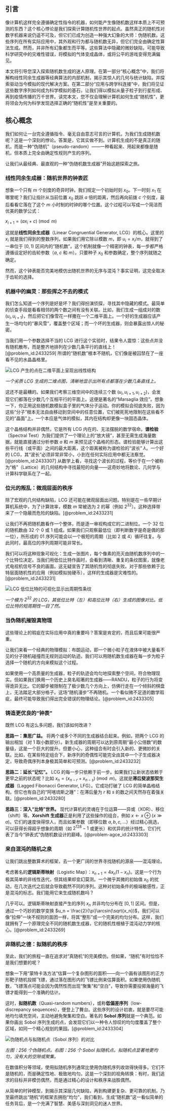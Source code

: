 ## 引言
像计算机这样完全遵循确定性指令的机器，如何能产生像随机数这样本质上不可预测的东西？这个核心悖论是我们探索计算随机性世界的起点。虽然真正的随机性对数字机器来说仍遥不可及，但它们已成为创造一种强大幻象的大师：伪随机数。这些序列在所有实际应用中，其外观和行为都与随机数无异，但它们完全由确定性算法生成。然而，并非所有幻象都生而平等。这些算法中隐藏的微妙缺陷，可能导致科学研究中的灾难性错误，将模拟的气体变成晶体，或将公平的游戏变得充满偏见。

本文将引导您深入探索随机数生成的迷人原理。在第一部分“核心概念”中，我们将解构线性同余生成器等经典算法的内部机制，揭示其惊人的几何与统计缺陷，并探索驱动当今模拟的现代解决方案。在第二部分“应用与跨学科连接”中，我们将见证这些数字序列如何成为科学模拟的基石，让我们得以模拟从量子粒子到行星形成、再到疫情传播的万千世界。读完本文，您不仅会理解计算机如何生成“随机性”，更将领会为何为科学发现选择正确的“随机性”是至关重要的。

## 核心概念

我们如何让一台完全遵循指令、毫无自由意志可言的计算机，为我们生成随机数呢？这是一个深刻的悖论。答案是，它其实做不到。计算机生成的不是真正的随机，而是一种“伪随机”（pseudo-random）——一种看起来、用起来都像是随机，但本质上完全由确定性规则产生的序列。

让我们从最经典、最直观的一种“伪随机数生成器”开始这趟探索之旅。

### 线性同余生成器：随机世界的钟表匠

想象一个只有 $m$ 个刻度的奇异时钟。我们规定一个初始时刻 $x_0$。下一时刻 $x_1$ 在哪里呢？我们让指针从当前位置 $x_0$ 跳跃 $a$ 倍的距离，然后再向前拨 $c$ 个刻度，最后看看它落在了这个 $m$ 小时制的时钟的哪个位置。这个过程可以写成一个简洁而优美的数学公式：

$x_{i+1} = (ax_i + c) \pmod m$

这就是**线性同余生成器**（Linear Congruential Generator, LCG）的核心。这里的 $x_i$ 就是我们得到的整数序列，如果我们用它除以模数 $m$，即 $u_i = x_i/m$，就得到了一串位于 $[0, 1)$ 区间内的“随机数”。这个机制就像一个精密的钟表，每一步都严格遵循设定好的齿轮参数（$a$, $c$ 和 $m$）。只要种子 $x_0$ 和参数确定，整个序列就随之确定。

然而，这个钟表能否完美地模仿出随机世界的无序与混沌？事实证明，这完全取决于齿轮的选择。

### 机器中的幽灵：那些挥之不去的模式

我们怎么知道一个序列是好是坏？我们得扮演侦探，寻找其中隐藏的模式。最简单的侦查手段是看看相邻的两个数之间有没有关联。比如，我们生成一组成对的数 $(u_i, u_{i+1})$，然后把它们像雪花一样撒在一个二维平面上。一个好的生成器应该产生一场均匀的“暴风雪”，覆盖整个区域；而一个坏的生成器，则会暴露出惊人的秘密。

当我们用一个参数选择不当的 LCG 进行这个实验时，结果令人震惊：这些点并没有随机散布，而是整齐地排列在少数几条平行的直线上！[@problem_id:2433259] 所谓的“随机数”根本不随机，它们像是被囚禁在了一座看不见的水晶晶格里。

![LCG 产生的点在二维平面上呈现出线性结构](https://assets.bitdegree.org/learn/storage/media/images/c9533c37-142c-47b7-bd28-2fca2b406e62.png)

_一个劣质 LCG 生成的二维点图，清晰地显示出所有点都落在少数几条直线上。_

这还不是最糟的。如果我们考察三维空间中的连续三个数 $(u_i, u_{i+1}, u_{i+2})$，会发现它们都落在少数几个互相平行的平面上。这便是著名的“Marsaglia 效应”。想象一下，你正用这些随机数模拟盒子里的气体分子运动。你的模拟会彻底失败，因为这些“分子”根本无法自由移动到空间中的任意位置，它们被死死地限制在这些看不见的“晶面”上。一个本应是气体的模拟，其内在结构却更像一块固态晶体。

这个晶格结构并非偶然，它是所有 LCG 内在的、无法摆脱的数学宿命。**谱检验**（Spectral Test）为我们提供了一个理论上的“放大镜”，甚至无需生成海量数据，就能直接通过分析参数 $a$ 和 $m$ 来预见这个晶格的形态。谱检验能够计算出这些平行线（或平面）之间的最大距离，这个距离被称为谱检验的“波长” $\lambda$。一个好的 LCG，其“波长”必须非常非常小，小到在任何实际应用中都无法察觉。[@problem_id:2433307] 从数学上看，寻找这个波长的过程，等价于在一个被称为“格”（Lattice）的几何结构中寻找最短的向量——这奇妙地将数论、几何学与计算科学联系在了一起。

### 位元的叛乱：微观层面的秩序

除了宏观的几何结构缺陷，LCG 还可能在微观层面出问题。特别是在一些早期计算机系统中，为了计算效率，模数 $m$ 常被选为 2 的幂（例如 $2^{32}$）。这种选择带来了一个隐蔽而危险的缺陷。[@problem_id:2433231]

让我们不再把随机数看作一个整体，而是逐一审视构成它的二进制位。一个 32 位的随机数由 32 个 0 或 1 组成。如果我们只观察最低位（即判断数字是奇是偶的那一位），所形成的 01 序列可能会以一个极短的周期（比如 2 或 4）循环往复。与此同时，最高位的序列周期可能非常长。

我们可以将这种现象可视化：生成一张图片，每个像素的亮灭由随机数序列中的一个比特位决定。当我们用低位比特作画时，会看到清晰、重复的条纹图案，就像老式电视机信号不良的画面。这无疑宣告了其随机性的彻底失败。对于那些依赖于比特层面随机性的应用（例如模拟抛硬币），这样的生成器是灾难性的。[@problem_id:2433231]

![LCG 低位比特的可视化显示出周期性条纹](https://i.stack.imgur.com/8c2T5.png)

_一个模为 $2^{32}$ 的 LCG，其低位比特（左）和高位比特（右）生成的图像对比。低位比特的短周期性一目了然。_

### 当伪随机摧毁真物理

这些理论上的瑕疵在实际应用中真的重要吗？答案是肯定的，而且后果可能很严重。

让我们来看一个经典的物理模拟：布朗运动，即一个微小粒子在液体中被大量看不见的分子随机碰撞而无规则运动的轨迹。我们可以用随机数生成器在每一步为粒子选择一个随机的方向来模拟这个过程。

如果使用一个高质量的生成器，粒子的轨迹会均匀地探索整个空间，符合物理现实。但如果我们换用一个历史上臭名昭著的生成器——RANDU，粒子的行为将变得诡异无比。它的脚步被限制在了极少数几个方向上，仿佛行走在一个倾斜的棋盘上，无法踏足大部分格子。这场“随机漫步”不再随机。一个看似微不足道的数学瑕疵，最终可能导致我们得出完全错误的物理结论。[@problem_id:2433305]

### 铸造更优良的“钟表”

既然 LCG 有这么多问题，我们该如何改进？

**思路一：集思广益。** 将两个或多个不同的生成器结合起来。例如，把两个 LCG 的输出相加（对 1 取小数部分）。新生成器的周期可以达到原周期“最小公倍数”的数量级，这是一个巨大的提升。但要小心，这种组合有时会引入新的、更微妙的关联。比如，在某些特定组合下，新序列的奇偶性可能完全由其中一个子生成器决定，导致奇偶序列本身极其简单和可预测。[@problem_id:2433232]

**思路二：延长“记忆”。** LCG 的每一步只依赖于前一步。如果我们让新状态依赖于更早之前的状态呢？比如 $x_n = (x_{n-r} + x_{n-s}) \pmod m$。这就是**滞后斐波那契生成器**（Lagged Fibonacci Generator, LFG）。它成功打破了 LCG 的简单晶格结构，但它也有自己的“阿喀琉斯之踵”：在滞后量为 $r$ 和 $s$ 的数之间天然存在着强关联。[@problem_id:2433280]

**思路三：深入“比特”世界。** 现代计算机的灵魂在于位运算——异或（XOR）、移位（shift）等。**Xorshift 生成器**正是利用了这些操作的组合，例如 $x \leftarrow x \oplus (x \gg a)$。它们的速度快得惊人，而且如果参数（即移位数 $a, b, c, \dots$）经过精心挑选，可以获得长得超乎想象的周期（如 $2^{128}-1$ 或更长）和优异的统计特性。它们代表了当今“钟表式”伪随机数设计的巅峰。[@problem-agce_id:2433303]

### 来自混沌的随机之泉

让我们跳出整数算术的框架，去一个更广阔的世界寻找随机的源泉——混沌理论。

考虑著名的**逻辑斯蒂映射**（Logistic Map）：$x_{n+1} = 4x_n(1-x_n)$。这是一个行为极其简单的非线性迭代，但其结果却变幻莫测。一个微乎其微的初始值 $x_0$ 的扰动，在几次迭代之后就会导致截然不同的序列。这种对初始条件的极端敏感性，正是混沌的标志。我们能用它来生成随机数吗？

几乎可以。逻辑斯蒂映射直接产生的序列 $x_n$ 并非均匀分布在 $[0,1]$ 区间。但是，通过一个巧妙的数学变换 $u_n = \frac{2}{\pi}\arcsin(\sqrt{x_n})$，我们可以像“拉伸”一块不规则的面团一样，将其“整形”成一个完美的均匀分布。这样，我们就拥有了一个原理完全不同的随机数生成器，它的随机性根植于混沌动力学的核心。[@problem_id:2433269]

### 非随机之德：拟随机的秩序

至此，我们的旅程一直在追求对“真随机”的完美模仿。但如果，“随机”有时恰恰不是我们想要的呢？

想象一下用“蒙特卡洛方法”估算一个复杂图形的面积——向一个画有该图形的正方形靶子随机投掷飞镖，通过落在图形内的飞镖比例来估算面积。如果使用伪随机数，飞镖落点可能会因为偶然性而出现“聚集”和“空白”，导致你需要投掷海量的飞镖才能得到一个准确的估计。

这时，**拟随机数**（Quasi-random numbers），或称**低偏差序列**（low-discrepancy sequences），便登上了舞台。这些序列的设计初衷，就是要尽可能地均匀填充空间，主动地避免聚集和空白。著名的 **Sobol 序列**就是一个典范。如果你画出 Sobol 序列生成的点，会发现它们以一种令人惊叹的均匀度覆盖了整个区域，如同一个精心规划的果园。[@problem_id:2433304]

![伪随机点与拟随机点（Sobol 序列）的对比](https://i.stack.imgur.com/JGIsx.png)

_左图：256 个伪随机点。右图：256 个 Sobol 拟随机点。拟随机点显著地更均匀，没有大的空隙或聚集。_

在数值积分等领域，使用拟随机序列通常比使用伪随机序列收敛得快得多。它们不是随机的，而是确定性地、极致地均匀。这是一个深刻的视角转换：有时，我们追求的目标并非模仿偶然，而是通过精心的设计和秩序来战胜偶然。

从简单的时钟模型，到揭示其深层几何缺陷，再到构建更复杂、更可靠的机制，乃至最终跳出“随机”的框架去拥抱“均匀”，我们看到，生成“随机数”这一看似简单的任务背后，是一个充满了智慧、美感与深刻洞见的迷人世界。